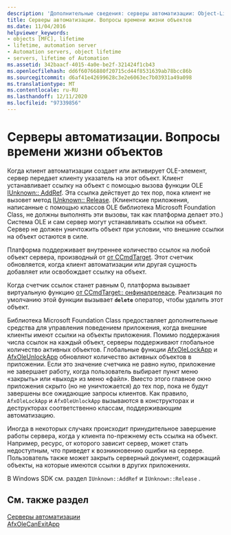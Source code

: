 ```yaml
---
description: 'Дополнительные сведения: серверы автоматизации: Object-Lifetime проблемы'
title: Серверы автоматизации. Вопросы времени жизни объектов
ms.date: 11/04/2016
helpviewer_keywords:
- objects [MFC], lifetime
- lifetime, automation server
- Automation servers, object lifetime
- servers, lifetime of Automation
ms.assetid: 342baacf-4015-4a0e-be2f-321424f1cb43
ms.openlocfilehash: dd6f60766880f20715cd44f8531639ab78bcc86b
ms.sourcegitcommit: d6af41e42699628c3e2e6063ec7b03931a49a098
ms.translationtype: MT
ms.contentlocale: ru-RU
ms.lasthandoff: 12/11/2020
ms.locfileid: "97339856"
---
```

# <a name="automation-servers-object-lifetime-issues"></a>Серверы автоматизации. Вопросы времени жизни объектов

Когда клиент автоматизации создает или активирует OLE-элемент, сервер передает клиенту указатель на этот объект. Клиент устанавливает ссылку на объект с помощью вызова функции OLE [IUnknown:: AddRef](/windows/win32/api/unknwn/nf-unknwn-iunknown-addref). Эта ссылка действует до тех пор, пока клиент не вызовет метод [IUnknown:: Release](/windows/win32/api/unknwn/nf-unknwn-iunknown-release). (Клиентские приложения, написанные с помощью классов OLE библиотека Microsoft Foundation Class, не должны выполнять эти вызовы, так как платформа делает это.) Система OLE и сам сервер могут устанавливать ссылки на объект. Сервер не должен уничтожить объект при условии, что внешние ссылки на объект остаются в силе.

Платформа поддерживает внутреннее количество ссылок на любой объект сервера, производный от [от CCmdTarget](reference/ccmdtarget-class.md). Этот счетчик обновляется, когда клиент автоматизации или другая сущность добавляет или освобождает ссылку на объект.

Когда счетчик ссылок станет равным 0, платформа вызывает виртуальную функцию [от CCmdTarget:: онфиналрелеасе](reference/ccmdtarget-class.md#onfinalrelease). Реализация по умолчанию этой функции вызывает **`delete`** оператор, чтобы удалить этот объект.

Библиотека Microsoft Foundation Class предоставляет дополнительные средства для управления поведением приложения, когда внешние клиенты имеют ссылки на объекты приложения. Помимо поддержания числа ссылок на каждый объект, серверы поддерживают глобальное количество активных объектов. Глобальные функции [AfxOleLockApp](reference/application-control.md#afxolelockapp) и [AfxOleUnlockApp](reference/application-control.md#afxoleunlockapp) обновляют количество активных объектов в приложении. Если это значение счетчика не равно нулю, приложение не завершает работу, когда пользователь выбирает пункт меню «закрыть» или «выход» из меню «файл». Вместо этого главное окно приложения скрыто (но не уничтожается) до тех пор, пока не будут завершены все ожидающие запросы клиентов. Как правило, `AfxOleLockApp` и `AfxOleUnlockApp` вызываются в конструкторах и деструкторах соответственно классам, поддерживающим автоматизацию.

Иногда в некоторых случаях происходит принудительное завершение работы сервера, когда у клиента по-прежнему есть ссылка на объект. Например, ресурс, от которого зависит сервер, может стать недоступным, что приведет к возникновению ошибки на сервере. Пользователь также может закрыть серверный документ, содержащий объекты, на которые имеются ссылки в других приложениях.

В Windows SDK см. раздел `IUnknown::AddRef` и `IUnknown::Release` .

## <a name="see-also"></a>См. также раздел

[Серверы автоматизации](automation-servers.md)<br/>
[AfxOleCanExitApp](reference/application-control.md#afxolecanexitapp)
